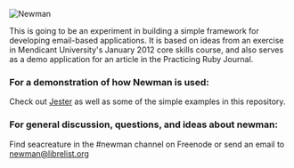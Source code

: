 ![Newman](http://i.imgur.com/92bZB.jpg)

This is going to be an experiment in building a simple framework for developing
email-based applications. It is based on ideas from an exercise in 
Mendicant University's January 2012 core skills course, and also serves as a
demo application for an article in the Practicing Ruby Journal.

### For a demonstration of how Newman is used:

Check out [Jester](http://github.com/mendicant-university/jester) as well as some of the
simple examples in this repository.

### For general discussion, questions, and ideas about newman:

Find seacreature in the #newman channel on Freenode or send an email to newman@librelist.org
